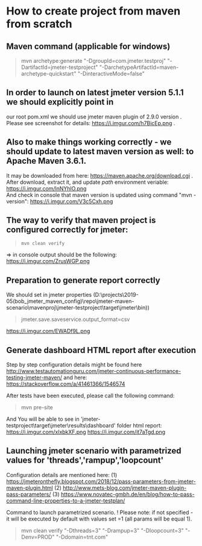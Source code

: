 # How to create project from maven from scratch
## Maven command (applicable for windows)

> mvn archetype:generate "-DgroupId=com.jmeter.testproj"  "-DartifactId=jmeter-testproject" "-DarchetypeArtifactId=maven-archetype-quickstart" "-DinteractiveMode=false"

## In order to launch on latest jmeter version 5.1.1 we should explicitly point in
our root pom.xml we should use jmeter maven plugin of 2.9.0 version  .
Please see screenshot for details: https://i.imgur.com/h7BicEp.png  .


## Also to make things working correctly  -  we should update to latest maven version as well: to Apache Maven 3.6.1.  
It may be downloaded from here:  https://maven.apache.org/download.cgi    .  
After download, extract it, and update *path* environment veriable:  https://i.imgur.com/lnNYhlO.png  
And check in console that maven version is updated using command "mvn -version": https://i.imgur.com/V3c5Cxh.png  


## The way to verify that maven project is configured correctly for jmeter: 

>     mvn clean verify  

=> in console output should be the following: 
https://i.imgur.com/ZrusWGP.png  



## Preparation to generate report correctly
We should set in jmeter properties  (D:\projects\2019-05(bob_jmeter_maven_config)\repo\jmeter-maven-scenario\mavenproj\jmeter-testproject\target\jmeter\bin))
> jmeter.save.saveservice.output_format=csv

https://i.imgur.com/EWADf9L.png


## Generate dashboard HTML report after  execution
Step by step configuration details might be found here
http://www.testautomationguru.com/jmeter-continuous-performance-testing-jmeter-maven/
and  here: https://stackoverflow.com/a/41461366/1546574 

After tests have been executed, please call the following command: 
>   mvn pre-site

And You will be able to see  in  'jmeter-testproject\target\jmeter\results\dashboard' folder
html report: 
https://i.imgur.com/xlxbkXF.png
https://i.imgur.com/it7aTgd.png


## Launching jmeter scenario with parametrized values for 'threads','rampup','loopcount'
Configuration details are mentioned here: 
(1) https://jmeteronthefly.blogspot.com/2018/12/pass-parameters-from-jmeter-maven-plugin.html
(2) http://www.mets-blog.com/jmeter-maven-plugin-pass-parameters/
(3) https://www.novatec-gmbh.de/en/blog/how-to-pass-command-line-properties-to-a-jmeter-testplan/

Command to launch parametrized scenario. 
! Please note: if not specified -  it will be executed by default with values set =1 (all params will be equal 1).

> mvn clean verify "-Dthreads=3" "-Drampup=3" "-Dloopcount=3" "-Denv=PROD" "-Ddomain=tnt.com"
  
